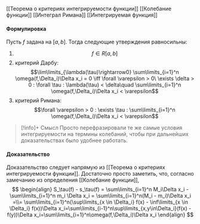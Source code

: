 
[[Теорема о критериях интегрируемости функции]]
[[Колебание функции]]
[[Интеграл Римана]]
[[Интегрируемая функция]]
#### Формулировка
Пусть $f$ задана на $[a,b]$. Тогда следующие утверждения равносильны:
1) $$f \in R[a,b]$$
2) критерий Дарбу: $$\lim\limits_{\lambda(\tau)\rightarrow0} \sum\limits_{i=1}^n \omega(f,\Delta_i)\Delta x_i  = 0 \iff \forall \varepsilon > 0\ \exists \delta > 0 : \forall \tau : \lambda(\tau) < \delta\quad \sum\limits_{i=1}^n \omega(f,\Delta_i)\Delta x_i < \varepsilon$$
3) критерий Римана: $$\forall \varepsilon > 0 : \exists \tau : \sum\limits_{i=1}^n \omega(f,\Delta_i)\Delta x_i < \varepsilon$$
>[!info]+ Смысл
>Просто перефразировали те же самые условия интегрируемости на термины колебаний, чтобы при дальнейших доказательствах было удобнее работать.
#### Доказательство
Доказательство следует напрямую из [[Теорема о критериях интегрируемости функции]]. Достаточно просто заметить, что, согласно замечанию из определения [[Колебание функции]], 
$$
\begin{align}
	S_\tau(f) - s_\tau(f) = \sum\limits_{i=1}^n M_i\Delta x_i - \sum\limits_{i=1}^n m_i \Delta x_i = \sum\limits_{i=1}^n(M_i - m_i)\Delta x_i =\\= \sum\limits_{i=1}^n(\sup\limits_{x \in \Delta_i} f(x) - \inf\limits_{x \in \Delta_i} f(x))\Delta x_i=\sum\limits_{i-1}^n\sup\limits_{x,y\in\Delta_i}(f(x) - f(y))\Delta x_i=\sum\limits_{i=1}^n\omega(f,\Delta_i)\Delta x_i
\end{align}
$$


